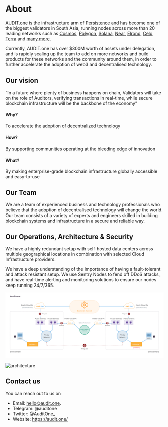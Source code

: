 # About

[AUDIT.one](https://audit.one) is the infrastructure arm of [Persistence](https://persistence.one) and has become one of the biggest validators in South Asia, running nodes across more than 20 leading networks such as [Cosmos](Cosmos.md), [Polygon](Polygon.md), [Solana](Solana.md), [Near](Near.md), [Elrond](Elrond.md), [Celo](Celo.md), [Terra](Terra.md) and [many more](Networks.md). 

Currently, AUDIT.one has over $300M worth of assets under delegation, and is rapidly scaling up the team to add on more networks and build products for these networks and the community around them, in order to further accelerate the adoption of web3 and decentralised technology.  


## Our vision
“In a future where plenty of business happens on chain, Validators will take on the role of Auditors, verifying transactions in real-time, while secure blockchain infrastructure will be the backbone of the economy”

#### Why? 
To accelerate the adoption of decentralized technology

#### How? 
By supporting communities operating at the bleeding edge of innovation

#### What? 
By making enterprise-grade blockchain infrastructure globally accessible and easy-to-use


## Our Team
We are a team of experienced business and technology professionals who believe that the adoption of decentralised technology will change the world. Our team consists of a variety of experts and engineers skilled in building blockchain systems and infrastructure in a secure and reliable way. 


## Our Operations, Architecture & Security
We have a highly redundant setup with self-hosted data centers across multiple geographical locations in combination with selected Cloud Infrastructure providers.

We have a deep understanding of the importance of having a fault-tolerant and attack resistant setup. We use Sentry Nodes to fend off DDoS attacks, and have real-time alerting and monitoring solutions to ensure our nodes keep running 24/7/365.

[comment]: # (upload and link architecture.png)
![validator-arch](../resources/assets/images/architecture.png)

<img width="2282" alt="architecture" src="https://user-images.githubusercontent.com/95366163/148077154-3f54b923-fa04-4ce0-be46-bcdd0fb76e8c.png">


## Contact us

You can reach out to us on

- Email: hello@audit.one.
- Telegram: @auditone
- Twitter: @AuditOne_
- Website: https://audit.one/
